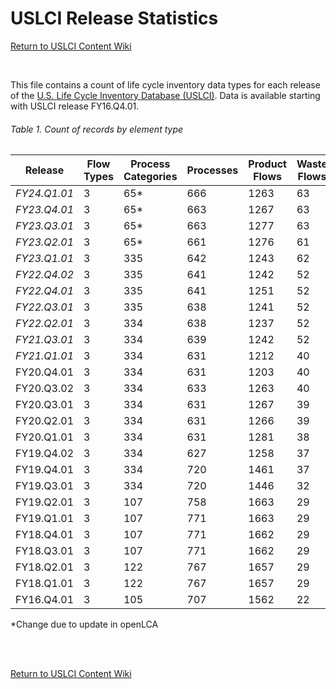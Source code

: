USLCI Release Statistics
==================

[Return to USLCI Content Wiki](https://github.com/uslci-admin/uslci-content/wiki)

<br>

This file contains a count of life cycle inventory data types for each release of the [U.S. Life Cycle Inventory Database (USLCI)](https://uslci.lcacommons.gov).  Data is available starting with USLCI release FY16.Q4.01.

###### Table 1. Count of records by element type

| Release | Flow Types | Process Categories | Processes | Product Flows | Waste Flows | CUTOFF Flows | Elementary Flows | Units | Locations | Actors | Sources | Product Systems | Projects |
| --- | --- | --- | --- | --- | --- | --- | --- | --- | --- | --- | --- | --- | --- |
| _FY24.Q1.01_ | 3 | 65* | 666 | 1263 | 63 | 574 | 3510 | 190 | 474 | 59 | 272 | 0 | 0 |
| _FY23.Q4.01_ | 3 | 65* | 663 | 1267 | 63 | 572 | 3510 | 190 | 474 | 59 | 273 | 0 | 0 |
| _FY23.Q3.01_ | 3 | 65* | 663 | 1277 | 63 | 572 | 3510 | 190 | 474 | 60 | 271 | 0 | 0 |
| _FY23.Q2.01_ | 3 | 65* | 661 | 1276 | 61 | 573 | 3510 | 190 | 474 | 59 | 270 | 0 | 0 |
| _FY23.Q1.01_ | 3 | 335 | 642 | 1243 | 62 | 749 | 3510 | 190 | 474 | 58 | 265 | 0 | 0 |
| _FY22.Q4.02_ | 3 | 335 | 641 | 1242 | 52 | 742 | 2995 | 190 | 474 | 58 | 250 | 0 | 0 |
| _FY22.Q4.01_ | 3 | 335 | 641 | 1251 | 52 | 743 | 2995 | 190 | 474 | 58 | 250 | 0 | 0 |
| _FY22.Q3.01_ | 3 | 335 | 638 | 1241 | 52 | 743 | 2839 | 190 | 474 | 56 | 246 | 0 | 0 |
| _FY22.Q2.01_ | 3 | 334 | 638 | 1237 | 52 | 761 | 2837 | 190 | 474 | 84 | 735 | 0 | 0 |
| _FY21.Q3.01_ | 3 | 334 | 639 | 1242 | 52 | 745 | 2838 | 190 | 474 | 84 | 735 | 0 | 0 |
| _FY21.Q1.01_ | 3 | 334 | 631 | 1212 | 40 | 743 | 2593 | 190 | 474 | 92 | 733 | 0 | 0 |
| FY20.Q4.01 | 3 | 334 | 631 | 1203 | 40 | 508 | 2552 | 190 | 474 | 93 | 724 | 0 | 0 |
| FY20.Q3.02 | 3 | 334 | 633 | 1263 | 40 | 562 | 2549 | 190 | 474 | 90 | 730 | 0 | 0 |
| FY20.Q3.01 | 3 | 334 | 631 | 1267 | 39 | 559 | 2546 | 190 | 474 | 93 | 734 | 0 | 0 |
| FY20.Q2.01 | 3 | 334 | 631 | 1266 | 39 | 2231 | 2563 | 190 | 474 | 93 | 733 | 0 | 0 |
| FY20.Q1.01 | 3 | 334 | 631 | 1281 | 38 | 2240 | 2565 | 190 | 474 | 93 | 733 | 0 | 0 |
| FY19.Q4.02 | 3 | 334 | 627 | 1258 | 37 | 2265 | 2318 | 190 | 474 | 91 | 721 | 0 | 0 |
| FY19.Q4.01 | 3 | 334 | 720 | 1461 | 37 | 2268 | 4445 | 190 | 474 | 91 | 721 | 0 | 0 |
| FY19.Q3.01 | 3 | 334 | 720 | 1446 | 32 | 2328 | 23480 | 190 | 474 | 91 | 721 | 0 | 0 |
| FY19.Q2.01 | 3 | 107 | 758 | 1663 | 29 | 2416 | 23481 | 172 | 11 | 84 | 697 | 0 | 0 |
| FY19.Q1.01 | 3 | 107 | 771 | 1663 | 29 | 2445 | 23481 | 195 | 474 | 87 | 707 | 0 | 0 |
| FY18.Q4.01 | 3 | 107 | 771 | 1662 | 29 | 2446 | 23481 | 195 | 474 | 87 | 707 | 0 | 0 |
| FY18.Q3.01 | 3 | 107 | 771 | 1662 | 29 | 2446 | 23481 | 195 | 474 | 87 | 707 | 0 | 0 |
| FY18.Q2.01 | 3 | 122 | 767 | 1657 | 29 | 2453 | 23133 | 190 | 474 | 84 | 693 | 0 | 0 |
| FY18.Q1.01 | 3 | 122 | 767 | 1657 | 29 | 2453 | 23133 | 190 | 474 | 84 | 693 | 0 | 0 |
| FY16.Q4.01 | 3 | 105 | 707 | 1562 | 22 | 2269 | 62434 | 192 | 474 | 75 | 508 | 0 | 0 |

*Change due to update in openLCA




<br><br>

[Return to USLCI Content Wiki](https://github.com/uslci-admin/uslci-content/wiki)
